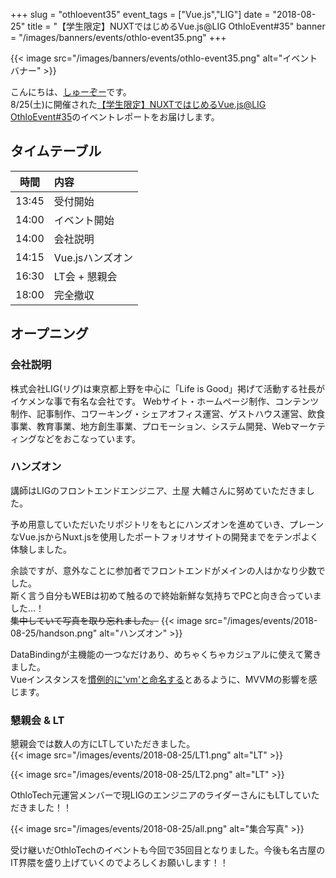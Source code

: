 +++
slug = "othloevent35"
event_tags = ["Vue.js","LIG"]
date = "2018-08-25"
title = "【学生限定】NUXTではじめるVue.js@LIG OthloEvent#35"
banner = "/images/banners/events/othlo-event35.png"
+++

{{< image src="/images/banners/events/othlo-event35.png" alt="イベントバナー" >}}

こんにちは、[しゅーぞー](https://twitter.com/shuzo_create)です。  
8/25(土)に開催された[【学生限定】NUXTではじめるVue.js@LIG OthloEvent#35](https://othlotech.connpass.com/event/95799/)のイベントレポートをお届けします。

## タイムテーブル
時間|内容
|:-----:|:-----|
|13:45|受付開始|
|14:00|イベント開始|
|14:00|会社説明|
|14:15|Vue.jsハンズオン|
|16:30|LT会 + 懇親会|
|18:00|完全撤収|


## オープニング

### 会社説明
株式会社LIG(リグ)は東京都上野を中心に「Life is Good」掲げて活動する社長がイケメンな事で有名な会社です。 
Webサイト・ホームページ制作、コンテンツ制作、記事制作、コワーキング・シェアオフィス運営、ゲストハウス運営、飲食事業、教育事業、地方創生事業、プロモーション、システム開発、Webマーケティングなどをおこなっています。  


### ハンズオン
講師はLIGのフロントエンドエンジニア、土屋 大輔さんに努めていただきました。  

予め用意していただいたリポジトリをもとにハンズオンを進めていき、プレーンなVue.jsからNuxt.jsを使用したポートフォリオサイトの開発までをテンポよく体験しました。  


余談ですが、意外なことに参加者でフロントエンドがメインの人はかなり少数でした。  
斯く言う自分もWEBは初めて触るので終始新鮮な気持ちでPCと向き合っていました...！  
~~集中していて写真を取り忘れました。~~
{{< image src="/images/events/2018-08-25/handson.png" alt="ハンズオン" >}}  


DataBindingが主機能の一つなだけあり、めちゃくちゃカジュアルに使えて驚きました。  
Vueインスタンスを[慣例的に'vm'と命名する](https://v1-jp.vuejs.org/guide/instance.html)とあるように、MVVMの影響を感じます。


### 懇親会 & LT
懇親会では数人の方にLTしていただきました。  
{{< image src="/images/events/2018-08-25/LT1.png" alt="LT" >}}  

 
{{< image src="/images/events/2018-08-25/LT2.png" alt="LT" >}}  

OthloTech元運営メンバーで現LIGのエンジニアのライダーさんにもLTしていただきました！！ 

{{< image src="/images/events/2018-08-25/all.png" alt="集合写真" >}}  

受け継いだOthloTechのイベントも今回で35回目となりました。今後も名古屋のIT界隈を盛り上げていくのでよろしくお願いします！！  
